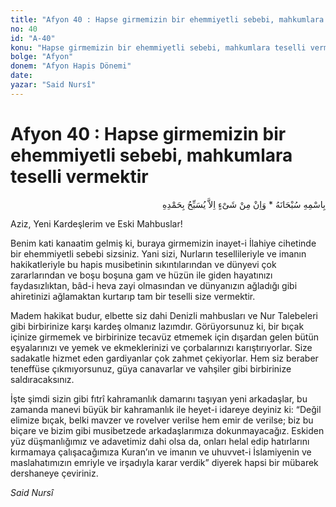 ```yaml
---
title: "Afyon 40 : Hapse girmemizin bir ehemmiyetli sebebi, mahkumlara teselli vermektir"
no: 40
id: "A-40"
konu: "Hapse girmemizin bir ehemmiyetli sebebi, mahkumlara teselli vermektir"
bolge: "Afyon"
donem: "Afyon Hapis Dönemi"
date: 
yazar: "Said Nursî"
---
```


# Afyon 40 : Hapse girmemizin bir ehemmiyetli sebebi, mahkumlara teselli vermektir

<p class="arabic" dir="rtl" title="Meal: “Subhân Allah’ın adıyla” * “Hiçbir şey yoktur ki O'nu hamd ile tesbih etmesin” [İsrâ 17:44]">بِاسْمِهِ سُبْحَانَهُ * وَاِنْ مِنْ شَىْءٍ اِلاَّ يُسَبِّحُ بِحَمْدِهِ</p>

Aziz, Yeni Kardeşlerim ve Eski Mahbuslar!

Benim kati kanaatim gelmiş ki, buraya girmemizin inayet-i İlahiye cihetinde bir ehemmiyetli sebebi sizsiniz. Yani sizi, Nurların tesellileriyle ve imanın hakikatleriyle bu hapis musibetinin sıkıntılarından ve dünyevi çok zararlarından ve boşu boşuna gam ve hüzün ile giden hayatınızı faydasızlıktan, bâd-i heva zayi olmasından ve dünyanızın ağladığı gibi ahiretinizi ağlamaktan kurtarıp tam bir teselli size vermektir.

Madem hakikat budur, elbette siz dahi Denizli mahbusları ve Nur Talebeleri gibi birbirinize karşı kardeş olmanız lazımdır. Görüyorsunuz ki, bir bıçak içinize girmemek ve birbirinize tecavüz etmemek için dışardan gelen bütün eşyalarınızı ve yemek ve ekmeklerinizi ve çorbalarınızı karıştırıyorlar. Size sadakatle hizmet eden gardiyanlar çok zahmet çekiyorlar. Hem siz beraber teneffüse çıkmıyorsunuz, güya canavarlar ve vahşiler gibi birbirinize saldıracaksınız.

İşte şimdi sizin gibi fıtrî kahramanlık damarını taşıyan yeni arkadaşlar, bu zamanda manevi büyük bir kahramanlık ile heyet-i idareye deyiniz ki: “Değil elimize bıçak, belki mavzer ve rovelver verilse hem emir de verilse; biz bu biçare ve bizim gibi musibetzede arkadaşlarımıza dokunmayacağız. Eskiden yüz düşmanlığımız ve adavetimiz dahi olsa da, onları helal edip hatırlarını kırmamaya çalışacağımıza Kuran’ın ve imanın ve uhuvvet-i İslamiyenin ve maslahatımızın emriyle ve irşadıyla karar verdik” diyerek hapsi bir mübarek dershaneye çeviriniz.

*Said Nursî*
